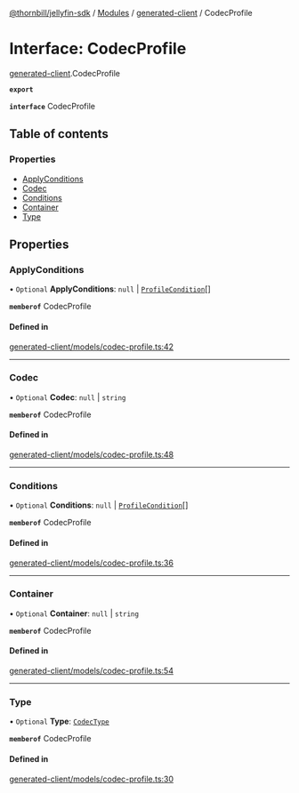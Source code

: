 [@thornbill/jellyfin-sdk](../README.md) / [Modules](../modules.md) / [generated-client](../modules/generated_client.md) / CodecProfile

# Interface: CodecProfile

[generated-client](../modules/generated_client.md).CodecProfile

**`export`**

**`interface`** CodecProfile

## Table of contents

### Properties

- [ApplyConditions](generated_client.CodecProfile.md#applyconditions)
- [Codec](generated_client.CodecProfile.md#codec)
- [Conditions](generated_client.CodecProfile.md#conditions)
- [Container](generated_client.CodecProfile.md#container)
- [Type](generated_client.CodecProfile.md#type)

## Properties

### ApplyConditions

• `Optional` **ApplyConditions**: ``null`` \| [`ProfileCondition`](generated_client.ProfileCondition.md)[]

**`memberof`** CodecProfile

#### Defined in

[generated-client/models/codec-profile.ts:42](https://github.com/thornbill/jellyfin-sdk-typescript/blob/03092f3/src/generated-client/models/codec-profile.ts#L42)

___

### Codec

• `Optional` **Codec**: ``null`` \| `string`

**`memberof`** CodecProfile

#### Defined in

[generated-client/models/codec-profile.ts:48](https://github.com/thornbill/jellyfin-sdk-typescript/blob/03092f3/src/generated-client/models/codec-profile.ts#L48)

___

### Conditions

• `Optional` **Conditions**: ``null`` \| [`ProfileCondition`](generated_client.ProfileCondition.md)[]

**`memberof`** CodecProfile

#### Defined in

[generated-client/models/codec-profile.ts:36](https://github.com/thornbill/jellyfin-sdk-typescript/blob/03092f3/src/generated-client/models/codec-profile.ts#L36)

___

### Container

• `Optional` **Container**: ``null`` \| `string`

**`memberof`** CodecProfile

#### Defined in

[generated-client/models/codec-profile.ts:54](https://github.com/thornbill/jellyfin-sdk-typescript/blob/03092f3/src/generated-client/models/codec-profile.ts#L54)

___

### Type

• `Optional` **Type**: [`CodecType`](../enums/generated_client.CodecType.md)

**`memberof`** CodecProfile

#### Defined in

[generated-client/models/codec-profile.ts:30](https://github.com/thornbill/jellyfin-sdk-typescript/blob/03092f3/src/generated-client/models/codec-profile.ts#L30)
